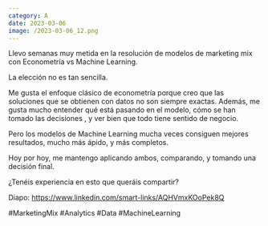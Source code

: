 ```yaml
--- 
category: A 
date: 2023-03-06 
image: /2023-03-06_12.png 
--- 
```


Llevo semanas muy metida en la resolución de modelos de marketing mix con Econometría vs Machine Learning. 

La elección no es tan sencilla. 

Me gusta el enfoque clásico de econometría porque creo que las soluciones que se obtienen con datos no son siempre exactas. Además, me gusta mucho entender qué está pasando en el modelo, cómo se han tomado las decisiones , y ver bien que todo tiene sentido de negocio.

Pero los modelos de Machine Learning mucha veces consiguen mejores resultados, mucho más ápido, y más completos. 

Hoy por hoy, me mantengo aplicando ambos, comparando, y tomando una decisión final. 

¿Tenéis experiencia en esto que queráis compartir?

Diapo: https://www.linkedin.com/smart-links/AQHVmxKOoPek8Q

#MarketingMix #Analytics #Data #MachineLearning